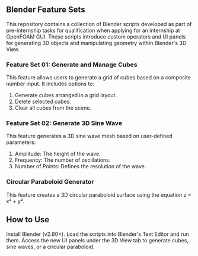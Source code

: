 ## Blender Feature Sets
This repository contains a collection of Blender scripts developed as part of pre-internship tasks for qualification when applying for an internship at OpenFOAM GUI. These scripts introduce custom operators and UI panels for generating 3D objects and manipulating geometry within Blender's 3D View.

### Feature Set 01: Generate and Manage Cubes
This feature allows users to generate a grid of cubes based on a composite number input. It includes options to:
1. Generate cubes arranged in a grid layout.
2. Delete selected cubes.
3. Clear all cubes from the scene.

### Feature Set 02: Generate 3D Sine Wave
This feature generates a 3D sine wave mesh based on user-defined parameters:
1. Amplitude: The height of the wave.
2. Frequency: The number of oscillations.
3. Number of Points: Defines the resolution of the wave.

### Circular Paraboloid Generator
This feature creates a 3D circular paraboloid surface using the equation z = x² + y².

## How to Use
  Install Blender (v2.80+).
  Load the scripts into Blender's Text Editor and run them.
  Access the new UI panels under the 3D View tab to generate cubes, sine waves, or a circular paraboloid.
